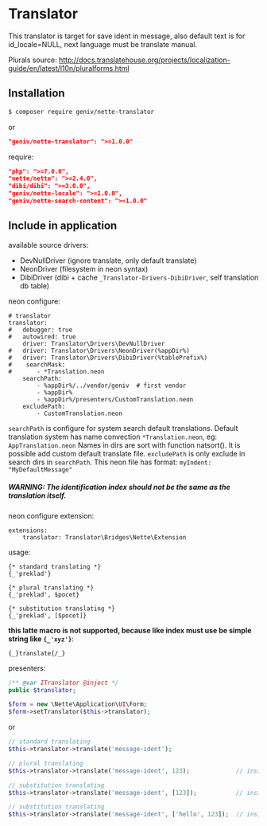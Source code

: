 Translator
==========

This translator is target for save ident in message, also default text is for id_locale=NULL, 
next language must be translate manual.

Plurals source: http://docs.translatehouse.org/projects/localization-guide/en/latest/l10n/pluralforms.html

Installation
------------

```sh
$ composer require geniv/nette-translator
```
or
```json
"geniv/nette-translator": ">=1.0.0"
```

require:
```json
"php": ">=7.0.0",
"nette/nette": ">=2.4.0",
"dibi/dibi": ">=3.0.0",
"geniv/nette-locale": ">=1.0.0",
"geniv/nette-search-content": ">=1.0.0"
```

Include in application
----------------------

available source drivers:
- DevNullDriver (ignore translate, only default translate)
- NeonDriver (filesystem in neon syntax)
- DibiDriver (dibi + cache `_Translator-Drivers-DibiDriver`, self translation db table)

neon configure:
```neon
# translator
translator:
#   debugger: true
#   autowired: true
    driver: Translator\Drivers\DevNullDriver
#   driver: Translator\Drivers\NeonDriver(%appDir%)
#   driver: Translator\Drivers\DibiDriver(%tablePrefix%)
#    searchMask: 
#       - *Translation.neon
    searchPath:
        - %appDir%/../vendor/geniv  # first vendor
        - %appDir%
        - %appDir%/presenters/CustomTranslation.neon
    excludePath:
        - CustomTranslation.neon
```

`searchPath` is configure for system search default translations.
Default translation system has name convection `*Translation.neon`, eg: `AppTranslation.neon`
Names in dirs are sort with function natsort().
It is possible add custom default translate file.
`excludePath` is only exclude in search dirs in `searchPath`.
This neon file has format: `myIndent: "MyDefaultMessage"`

##### WARNING: The identification index should not be the same as the translation itself.

neon configure extension:
```neon
extensions:
    translator: Translator\Bridges\Nette\Extension
```

usage:
```latte
{* standard translating *}
{_'preklad'}

{* plural translating *}
{_'preklad', $pocet}

{* substitution translating *}
{_'preklad', [$pocet]}
```

**this latte macro is not supported, because like index must use be simple string like `{_'xyz'}`**:
```latte
{_}translate{/_}
```

presenters:
```php
/** @var ITranslator @inject */
public $translator;

$form = new \Nette\Application\UI\Form;
$form->setTranslator($this->translator);
```
or
```php
// standard translating
$this->translator->translate('message-ident');

// plural translating
$this->translator->translate('message-ident', 123);             // inside %s

// substitution translating
$this->translator->translate('message-ident', [123]);           // inside %s

// substitution translating
$this->translator->translate('message-ident', ['hello', 123]);  // inside %s, %s
```

